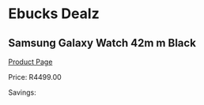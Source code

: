 
# Ebucks Dealz
## Samsung Galaxy Watch 42m m Black
[Product Page](https://www.ebucks.com/web/shop/productSelected.do?prodId=1206354683&catId=842825135)

Price: R4499.00

Savings: 


	